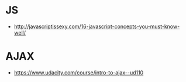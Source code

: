 # JS
* http://javascriptissexy.com/16-javascript-concepts-you-must-know-well/

# AJAX
* https://www.udacity.com/course/intro-to-ajax--ud110
